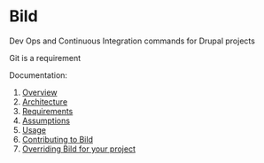 # Bild

Dev Ops and Continuous Integration commands for Drupal projects

Git is a requirement

Documentation:

1. [Overview](docs/overview.md)
1. [Architecture](docs/architecture.md)
1. [Requirements](docs/requirements.md)
1. [Assumptions](docs/assumptions.md)
1. [Usage](docs/usage.md)
1. [Contributing to Bild](docs/contributing.md)
1. [Overriding Bild for your project](docs/override.md)
